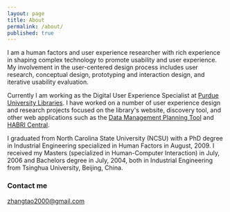 ```yaml
---
layout: page
title: About
permalink: /about/
published: true
---
```




I am a human factors and user experience researcher with rich experience in shaping complex technology to promote usability and user experience. My involvement in the user-centered design process includes user research, conceptual design, prototyping and interaction design, and iterative usability evaluation.


Currently I am working as the Digital User Experience Specialist at [Purdue University Libraries](http://www.lib.purdue.edu). I have worked on a number of user experience design and research projects focused on the library's website, discovery tool, and other web applications such as the [Data Management Planning Tool](https://dmptool.org/) and [HABRI Central](https://habricentral.org/).


I graduated from North Carolina State University (NCSU) with a PhD degree in Industrial Engineering specialized in Human Factors in August, 2009. I received my Masters (specialized in Human-Computer Interaction) in July, 2006 and Bachelors degree in July, 2004, both in Industrial Engineering from Tsinghua University, Beijing, China.


### Contact me

[zhangtao2000@gmail.com](mailto:zhangtao2000@gmail.com)
